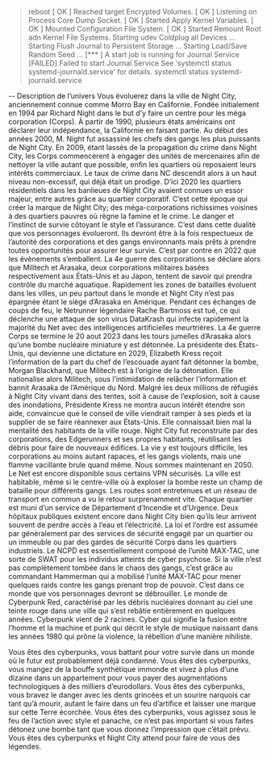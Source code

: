 >reboot
[  OK  ] Reached target Encrypted Volumes.
[  OK  ] Listening on Process Core Dump Socket.
[  OK  ] Started Apply Kernel Variables.
[  OK  ] Mounted Configuration File System.
[  OK  ] Started Remount Root adn Kernel File Systems.
	   Starting udev Coldplug all Devices ...
	   Starting Flush Journal to Persistent Storage ...
	   Starting Load/Save Random Seed ...
[***   ] A start job is running for Journal Service
[FAILED] Failed to start Journal Service
See ‘systemctl status systemd-journald.service’ for details.
>systemctl status systemd-journald.service

-- Description de l’univers
Vous évoluerez dans la ville de Night City, anciennement connue comme Morro Bay en Californie. Fondée initialement en 1994 par Richard Night dans le but d’y faire un centre pour les méga corporation (Corps). À partir de 1990, plusieurs états américains ont déclarer leur indépendance, la Californie en faisant partie. Au début des années 2000, M. Night fut assassiné les chefs des gangs les plus puissants de Night City. En 2009, étant lassés de la propagation du crime dans Night City, les Corps commencèrent à engager des unités de mercenaires afin de nettoyer la ville autant que possible, enfin les quartiers où reposaient leurs intérêts commerciaux. Le taux de crime dans NC descendit alors à un haut niveau non-excessif, qui déjà était un prodige. D’ici 2020 les quartiers résidentiels dans les banlieues de Night City avaient connues un essor majeur, entre autres grâce au quartier corporatif. C’est cette époque qui créer la marque de Night City; des méga-corporations richissimes voisines à des quartiers pauvres où règne la famine et le crime. Le danger et l’instinct de survie côtoyant le style et l’assurance. C’est dans cette dualité que vos personnages évolueront. Ils devront être à la fois respectueux de l’autorité des corporations et des gangs environnants mais prêts à prendre toutes opportunités pour assurer leur survie.
C’est par contre en 2022 que les évènements s’emballent. La 4e guerre des corporations se déclare alors que Militech et Arasaka, deux corporations militaires basées respectivement aux États-Unis et au Japon, tentent de savoir qui prendra contrôle du marché aquatique. Rapidement les zones de batailles évoluent dans les villes, un peu partout dans le monde et Night City n’est pas épargnée étant le siège d’Arasaka en Amérique. Pendant ces échanges de coups de feu, le Netrunner légendaire Rache Bartmoss est tué, ce qui déclenche une attaque de son virus DataKrash qui infecte rapidement la majorité du Net avec des intelligences artificielles meurtrières. La 4e guerre Corps se termine le 20 aout 2023 dans les tours jumelles d’Arasaka alors qu’une bombe nucléaire miniature y est détonnée. La présidente des États-Unis, qui devienne une dictature en 2029, Élizabeth Kress reçoit l’information de la part du chef de l’escouade ayant fait détonner la bombe, Morgan Blackhand, que Militech est à l’origine de la détonation. Elle nationalise alors Militech, sous l’intimidation de relâcher l’information et bannit Arasaka de l’Amérique du Nord. Malgré les deux millions de réfugiés à Night City vivant dans des tentes, soit à cause de l’explosion, soit à cause des inondations, Présidente Kress ne montra aucun intérêt étendre son aide, convaincue que le conseil de ville viendrait ramper à ses pieds et la supplier de se faire réannexer aux États-Unis. Elle connaissait bien mal la mentalité des habitants de la ville rouge.
Night City fut reconstruite par des corporations, des Edgerunners et ses propres habitants, réutilisant les débris pour faire de nouveaux édifices. La vie y est toujours difficile, les corporations au moins autant rapaces, et les gangs violents, mais une flamme vacillante brule quand même. Nous sommes maintenant en 2050. Le Net est encore disponible sous certains VPN sécurisés. La ville est habitable, même si le centre-ville où à exploser la bombe reste un champ de bataille pour différents gangs. Les routes sont entretenues et un réseau de transport en commun a vu le retour surprenamment vite. Chaque quartier est muni d’un service de Département d’Incendie et d’Urgence. Deux hôpitaux publiques existent encore dans Night City bien qu’ils leur arrivent souvent de perdre accès à l’eau et l’électricité. La loi et l’ordre est assumée par généralement par des services de sécurité engagé par un quartier ou un immeuble ou par des gardes de sécurité Corps dans les quartiers industriels. Le NCPD est essentiellement composé de l’unité MAX-TAC, une sorte de SWAT pour les individus atteints de cyber psychose. Si la ville n’est pas complètement tombée dans le chaos des gangs, c’est grâce au commandant Hammerman qui a mobilisé l’unité MAX-TAC pour mener quelques raids contre les gangs prenant trop de pouvoir.
C’est dans ce monde que vos personnages devront se débrouiller. Le monde de Cyberpunk Red, caractérisé par les débris nucléaires donnant au ciel une teinte rouge dans une ville qui s’est rebâtie entièrement en quelques années. Cyberpunk vient de 2 racines. Cyber qui signifie la fusion entre l’homme et la machine et punk qui décrit le style de musique naissant dans les années 1980 qui prône la violence, la rébellion d’une manière nihiliste.

Vous êtes des cyberpunks, vous battant pour votre survie dans un monde où le futur est probablement déjà condamné. 
Vous êtes des cyberpunks, vous mangez de la bouffe synthétique immonde et vivez à plus d’une dizaine dans un appartement pour vous payer des augmentations technologiques à des milliers d’eurodollars.
Vous êtes des cyberpunks, vous bravez le danger avec les dents grincées et un sourire narquois car tant qu’à mourir, autant le faire dans un feu d’artifice et laisser une marque sur cette Terre écorchée.
Vous êtes des cyberpunks, vous agissez sous le feu de l’action avec style et panache, ce n’est pas important si vous faites détonez une bombe tant que vous donnez l’impression que c’était prévu.
Vous êtes des cyberpunks et Night City attend pour faire de vous des légendes.
